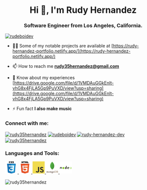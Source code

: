 <h1 align="center">Hi 👋, I'm Rudy Hernandez</h1>
<h3 align="center">Software Engineer from Los Angeles, California.</h3>

<p align="left"> <a href="https://twitter.com/rudeboidev" target="blank"><img src="https://img.shields.io/twitter/follow/rudeboidev?logo=twitter&style=for-the-badge" alt="rudeboidev" /></a> </p>

- 👨‍💻 Some of my notable projects are available at [https://rudy-hernandez-portfolio.netlify.app/](https://rudy-hernandez-portfolio.netlify.app/)

- 📫 How to reach me **rudy35hernandez@gmail.com**

- 📄 Know about my experiences [https://drive.google.com/file/d/1VMDAuGGkEnlt-vhG8x4FjLA5Gp9PuVXD/view?usp=sharing](https://drive.google.com/file/d/1VMDAuGGkEnlt-vhG8x4FjLA5Gp9PuVXD/view?usp=sharing)

- ⚡ Fun fact **I also make music**

<h3 align="left">Connect with me:</h3>
<p align="left">
<a href="https://codepen.io/rudy35hernandez" target="blank"><img align="center" src="https://cdn.jsdelivr.net/npm/simple-icons@3.0.1/icons/codepen.svg" alt="rudy35hernandez" height="30" width="40" /></a>
<a href="https://twitter.com/rudeboidev" target="blank"><img align="center" src="https://cdn.jsdelivr.net/npm/simple-icons@3.0.1/icons/twitter.svg" alt="rudeboidev" height="30" width="40" /></a>
<a href="https://linkedin.com/in/rudy-hernandez-dev" target="blank"><img align="center" src="https://cdn.jsdelivr.net/npm/simple-icons@3.0.1/icons/linkedin.svg" alt="rudy-hernandez-dev" height="30" width="40" /></a>
<a href="https://codesandbox.com/rudy35hernandez" target="blank"><img align="center" src="https://cdn.jsdelivr.net/npm/simple-icons@3.0.1/icons/codesandbox.svg" alt="rudy35hernandez" height="30" width="40" /></a>
</p>

<h3 align="left">Languages and Tools:</h3>
<p align="left"> <a href="https://www.w3schools.com/css/" target="_blank"> <img src="https://raw.githubusercontent.com/devicons/devicon/master/icons/css3/css3-original-wordmark.svg" alt="css3" width="40" height="40"/> </a> <a href="https://www.w3.org/html/" target="_blank"> <img src="https://raw.githubusercontent.com/devicons/devicon/master/icons/html5/html5-original-wordmark.svg" alt="html5" width="40" height="40"/> </a> <a href="https://developer.mozilla.org/en-US/docs/Web/JavaScript" target="_blank"> <img src="https://raw.githubusercontent.com/devicons/devicon/master/icons/javascript/javascript-original.svg" alt="javascript" width="40" height="40"/> </a> <a href="https://www.mongodb.com/" target="_blank"> <img src="https://raw.githubusercontent.com/devicons/devicon/master/icons/mongodb/mongodb-original-wordmark.svg" alt="mongodb" width="40" height="40"/> </a> <a href="https://nodejs.org" target="_blank"> <img src="https://raw.githubusercontent.com/devicons/devicon/master/icons/nodejs/nodejs-original-wordmark.svg" alt="nodejs" width="40" height="40"/> </a> </p>

<p><img align="center" src="https://github-readme-stats.vercel.app/api/top-langs?username=rudy35hernandez&show_icons=true&locale=en&layout=compact" alt="rudy35hernandez" /></p>
